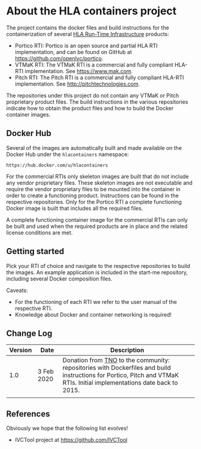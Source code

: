 # About the HLA containers project

The project contains the docker files and build instructions for the containerization of several [HLA Run-Time Infrastructure](https://en.wikipedia.org/wiki/High-level_architecture) products:

- Portico RTI: Portico is an open source and partial HLA RTI implementation, and can be found on GitHub at https://github.com/openlvc/portico.
- VTMaK RTI: The VTMaK RTI is a commercial and fully compliant HLA-RTI implementation. See https://www.mak.com.
- Pitch RTI: The Pitch RTI is a commercial and fully compliant HLA-RTI implementation. See http://pitchtechnologies.com.

The repositories under this project do not contain any VTMaK or Pitch proprietary product files. The build instructions in the various repositories indicate how to obtain the product files and how to build the Docker container images.

## Docker Hub

Several of the images are automatically built and made available on the Docker Hub under the `hlacontainers` namespace:

````
https://hub.docker.com/u/hlacontainers
````

For the commercial RTIs only skeleton images are built that do not include any vendor proprietary files. These skeleton images are not executable and require the vendor proprietary files to be mounted into the container in order to create a functioning product. Instructions can be found in the respective repositories. Only for the Portico RTI a complete functioning Docker image is built that includes all the required files.

A complete functioning container image for the commercial RTIs can only be built and used when the required products are in place and the related license conditions are met.

## Getting started

Pick your RTI of choice and navigate to the respective repositories to build the images. An example application is included in the start-me repository, including several Docker composition files.

Caveats:

- For the functioning of each RTI we refer to the user manual of the respective RTI.
- Knowledge about Docker and container networking is required!

## Change Log

| Version | Date       | Description                                                  |
| ------- | ---------- | ------------------------------------------------------------ |
| 1.0     | 3 Feb 2020 | Donation from [TNO](https://www.tno.nl/nl) to the community: repositories with Dockerfiles and build instructions for Portico, Pitch and VTMaK RTIs. Initial implementations date back to 2015. |
|         |            |                                                              |

## References

Obviously we hope that the following list evolves!

- IVCTool project at https://github.com/IVCTool

